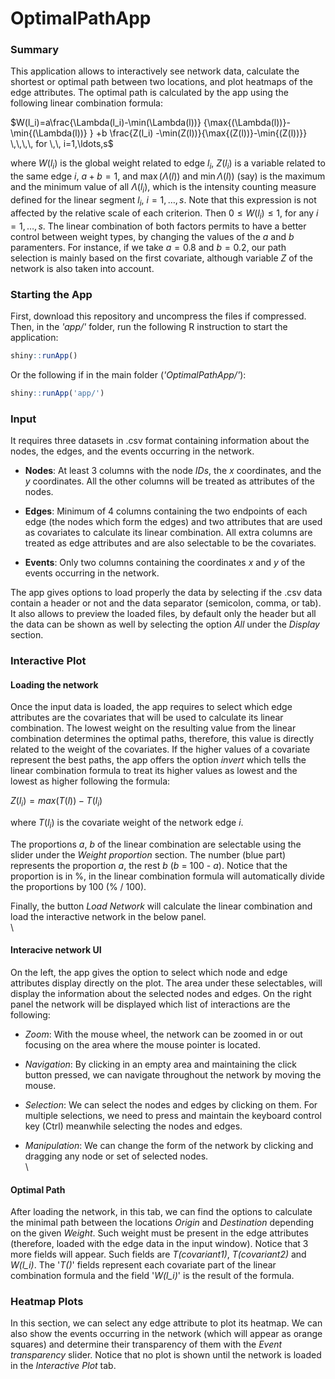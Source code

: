 # OptimalPathApp

### Summary
This application allows to interactively see network data, calculate the shortest or optimal path between two locations, and plot heatmaps of the edge attributes. The optimal path is calculated by the app using the following linear combination formula:

$W(l_i)=a\frac{\Lambda(l_i)-\min(\Lambda(l))} {\max{(\Lambda(l))}-\min{(\Lambda(l))} }
+b \frac{Z(l_i) -\min(Z(l))}{\max{(Z(l))}-\min{(Z(l))}}
\,\,\,\, for \,\, i=1,\ldots,s$

where $W(l_i)$ is the global weight related to edge $l_i$, $Z(l_i)$ is a variable related to the same edge $i$, $a+b=1$, and $\max{(\Lambda(l))}$ and $\min{\Lambda(l))}$ (say) is the maximum and the minimum value of all $\Lambda(l_i)$, which is the intensity counting measure defined for the linear segment $l_i$, $i=1,\ldots, s$. Note that this expression is not affected by the relative scale of each criterion. Then $0 \le W(l_i) \le 1$, for any $i=1,\ldots,s$. The linear combination of both factors permits to have a better control between weight types, by changing the values of the $a$ and $b$ paramenters. For instance, if we take $a=0.8$ and $b=0.2$, our path selection is mainly based on the first covariate, although variable $Z$ of the network is also taken into account.

 

### Starting the App
First, download this repository and uncompress the files if compressed. Then, in the *'app/'* folder, run the following R instruction to start the application:

``` r
shiny::runApp()
```

Or the following if in the main folder (*'OptimalPathApp/'*):
``` r
shiny::runApp('app/')
```

### Input
It requires three datasets in .csv format containing information about the nodes, the edges, and the events occurring in the network. 

 - **Nodes**: At least 3 columns with the node *IDs*, the *x* coordinates, and the *y* coordinates. All the other columns will be treated as attributes of the nodes.
 
 - **Edges**: Minimum of 4 columns containing the two endpoints of each edge (the nodes which form the edges) and two attributes that are used as covariates to calculate its linear combination. All extra columns are treated as edge attributes and are also selectable to be the covariates.
 
 - **Events**: Only two columns containing the coordinates *x* and *y* of the events occurring in the network.
 
 
The app gives options to load properly the data by selecting if the .csv data contain a header or not and the data separator (semicolon, comma, or tab). It also allows to preview the loaded files, by default only the header but all the data can be shown as well by selecting the option *All* under the *Display* section.


### Interactive Plot

#### Loading the network
Once the input data is loaded, the app requires to select which edge attributes are the covariates that will be used to calculate its linear combination. The lowest weight on the resulting value from the linear combination determines the optimal paths, therefore, this value is directly related to the weight of the covariates. If the higher values of a covariate represent the best paths, the app offers the option *invert* which tells the linear combination formula to treat its higher values as lowest and the lowest as higher following the formula:

$Z(l_i)=max(T(l))-T(l_i)$

where $T(l_i)$ is the covariate weight of the network edge $i$.

The proportions *a*, *b* of the linear combination are selectable using the slider under the *Weight proportion* section. The number (blue part) represents the proportion *a*, the rest *b* (*b* = 100 - *a*). Notice that the proportion is in %, in the linear combination formula will automatically divide the proportions by 100 (% / 100).

Finally, the button *Load Network* will calculate the linear combination and load the interactive network in the below panel.
\
\

#### Interacive network UI
On the left, the app gives the option to select which node and edge attributes display directly on the plot. The area under these selectables, will display the information about the selected nodes and edges. On the right panel the network will be displayed which list of interactions are the following:

 - *Zoom*: With the mouse wheel, the network can be zoomed in or out focusing on the area where the mouse pointer is located.
 
 - *Navigation*: By clicking in an empty area and maintaining the click button pressed, we can navigate throughout the network by moving the mouse.
 
 - *Selection*: We can select the nodes and edges by clicking on them. For multiple selections, we need to press and maintain the keyboard control key (Ctrl) meanwhile selecting the nodes and edges.
 
 - *Manipulation*: We can change the form of the network by clicking and dragging any node or set of selected nodes.
\
\

#### Optimal Path

After loading the network, in this tab, we can find the options to calculate the minimal path between the locations *Origin* and *Destination* depending on the given  *Weight*. Such weight must be present in the edge attributes (therefore, loaded with the edge data in the input window). Notice that 3 more fields will appear. Such fields are *T(covariant1)*, *T(covariant2)* and *W(l_i)*. The '*T()*' fields represent each covariate part of the linear combination formula and the field '*W(l_i)*' is the result of the formula.


### Heatmap Plots

In this section, we can select any edge attribute to plot its heatmap. We can also show the events occurring in the network (which will appear as orange squares) and determine their transparency of them with the *Event transparency* slider. Notice that no plot is shown until the network is loaded in the *Interactive Plot* tab.










